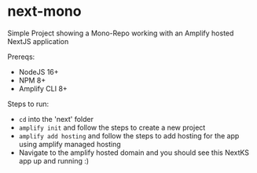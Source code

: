 # next-mono

Simple Project showing a Mono-Repo working with an Amplify hosted NextJS application

Prereqs:
* NodeJS 16+
* NPM 8+
* Amplify CLI 8+

Steps to run:
* `cd` into the 'next' folder
* `amplify init` and follow the steps to create a new project
* `amplify add hosting` and follow the steps to add hosting for the app using amplify managed hosting
* Navigate to the amplify hosted domain and you should see this NextKS app up and running :)
